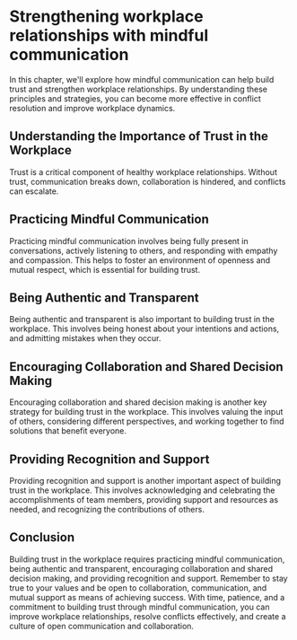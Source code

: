 Strengthening workplace relationships with mindful communication
=====================================================================================================================

In this chapter, we'll explore how mindful communication can help build trust and strengthen workplace relationships. By understanding these principles and strategies, you can become more effective in conflict resolution and improve workplace dynamics.

Understanding the Importance of Trust in the Workplace
------------------------------------------------------

Trust is a critical component of healthy workplace relationships. Without trust, communication breaks down, collaboration is hindered, and conflicts can escalate.

Practicing Mindful Communication
--------------------------------

Practicing mindful communication involves being fully present in conversations, actively listening to others, and responding with empathy and compassion. This helps to foster an environment of openness and mutual respect, which is essential for building trust.

Being Authentic and Transparent
-------------------------------

Being authentic and transparent is also important to building trust in the workplace. This involves being honest about your intentions and actions, and admitting mistakes when they occur.

Encouraging Collaboration and Shared Decision Making
----------------------------------------------------

Encouraging collaboration and shared decision making is another key strategy for building trust in the workplace. This involves valuing the input of others, considering different perspectives, and working together to find solutions that benefit everyone.

Providing Recognition and Support
---------------------------------

Providing recognition and support is another important aspect of building trust in the workplace. This involves acknowledging and celebrating the accomplishments of team members, providing support and resources as needed, and recognizing the contributions of others.

Conclusion
----------

Building trust in the workplace requires practicing mindful communication, being authentic and transparent, encouraging collaboration and shared decision making, and providing recognition and support. Remember to stay true to your values and be open to collaboration, communication, and mutual support as means of achieving success. With time, patience, and a commitment to building trust through mindful communication, you can improve workplace relationships, resolve conflicts effectively, and create a culture of open communication and collaboration.
